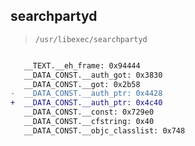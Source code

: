 ## searchpartyd

> `/usr/libexec/searchpartyd`

```diff

   __TEXT.__eh_frame: 0x94444
   __DATA_CONST.__auth_got: 0x3830
   __DATA_CONST.__got: 0x2b58
-  __DATA_CONST.__auth_ptr: 0x4428
+  __DATA_CONST.__auth_ptr: 0x4c40
   __DATA_CONST.__const: 0x729e0
   __DATA_CONST.__cfstring: 0x40
   __DATA_CONST.__objc_classlist: 0x748

```
